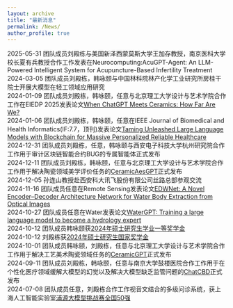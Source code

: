 ```yaml
---
layout: archive
title: "最新消息"
permalink: /News/
author_profile: true
---
```

2025-05-31 团队成员刘殿栋与美国新泽西蒙莫斯大学王加存教授，南京医科大学校长夏有兵教授合作工作发表在Neurocomputing:AcuGPT-Agent: An LLM-Powered Intelligent System for Acupuncture-Based Infertility Treatment<br>
2024-03-05 团队成员刘殿栋，韩咏颐与中国林科院林产化学工业研究所房桂干院士开展大模型在轻工领域应用研究<br>
2024-01-09 团队成员刘殿栋，韩咏颐，任意与北京理工大学设计与艺术学院合作工作在EIEDP 2025发表论文[When ChatGPT Meets Ceramics: How Far Are We?](https://papers.ssrn.com/sol3/papers.cfm?abstract_id=5088915)<br>
2024-01-06 团队成员刘殿栋，韩咏颐，任意在IEEE Journal of Biomedical and Health Informatics(IF:7.7，顶刊)发表论文[Taming Unleashed Large Language Models with Blockchain for Massive Personalized Reliable Healthcare](https://ieeexplore.ieee.org/document/10849673)<br>
2024-12-31 团队成员刘殿栋，任意，韩咏颐与西安电子科技大学杭州研究院合作工作用于审计区块链智能合约BUG的专属智能体正式发布<br>
2024-12-11 团队成员刘殿栋，韩咏颐，任意与北京理工大学设计与艺术学院合作工作用于解决陶瓷领域美学评价任务的[CeramicAesGPT](http://10.31.7.86/?p=25)正式发布<br>
2024-12-05 孙连山教授赴西安科大讯飞股份有限公司丝路总部参观交流<br>
2024-11-16 团队成员任意在Remote Sensing发表论文[EDWNet: A Novel Encoder–Decoder Architecture Network for Water Body Extraction from Optical Images](https://www.mdpi.com/2072-4292/16/22/4275)<br>
2024-10-27 团队成员任意在Water发表论文[WaterGPT: Training a large language model to become a hydrology expert](https://www.mdpi.com/2073-4441/16/21/3075)<br>
2024-10-12 团队成员韩咏颐获[2024年硕士研究生学业一等奖学金](https://dianzhi.www.sust.edu.cn/info/4765/41252.htm)<br>
2024-10-12 刘殿栋获[2024年硕士研究生国家奖学金](https://dianzhi.www.sust.edu.cn/info/4765/40962.htm)<br>
2024-10-01 团队成员韩咏颐，刘殿栋，任意与北京理工大学设计与艺术学院合作工作用于解决工艺美术陶瓷领域任务的[CeramicGPT](http://10.31.7.86/?p=25)正式发布<br>
2024-09-11 团队成员刘殿栋，韩咏颐，任意与南京大学鼓楼医院合作工作用于在个性化医疗领域缓解大模型的幻觉以及解决大模型缺乏监管问题的[ChatCBD](http://10.31.7.86/?p=19)正式发布<br>
2024-07-08 团队成员任意，刘殿栋合作工作视音文结合的多级问诊系统，获上海人工智能实验室[浦源大模型挑战赛全国50强](https://mp.weixin.qq.com/s/8t4LLrjdVd9NQHf5bO1XJg)<br>
